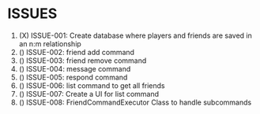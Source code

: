 # ISSUES

1. (X) ISSUE-001: Create database where players and friends are saved in an n:m relationship
2. () ISSUE-002: friend add command
3. () ISSUE-003: friend remove command
4. () ISSUE-004: message command
5. () ISSUE-005: respond command
6. () ISSUE-006: list command to get all friends
7. () ISSUE-007: Create a UI for list command
8. () ISSUE-008: FriendCommandExecutor Class to handle subcommands